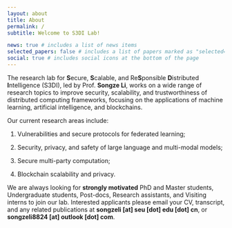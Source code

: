 ```yaml
---
layout: about
title: About
permalink: /
subtitle: Welcome to S3DI Lab!

news: true # includes a list of news items
selected_papers: false # includes a list of papers marked as "selected={true}"
social: true # includes social icons at the bottom of the page
---
```

The research lab for **S**ecure, **S**calable, and Re**S**ponsible **D**istributed **I**ntelligence (S3DI), led by Prof. **Songze Li**, works on a wide range of research topics to improve security, scalability, and trustworthiness of distributed computing frameworks, focusing on the applications of machine learning, artificial intelligence, and blockchains.

Our current research areas include: 

1) Vulnerabilities and secure protocols for federated learning; 

2) Security, privacy, and safety of large language and multi-modal models; 

3) Secure multi-party computation; 

4) Blockchain scalability and privacy.

We are always looking for **strongly motivated** PhD and Master students, Undergraduate students, Post-docs, Research assistants, and Visiting interns to join our lab. Interested applicants please email your CV, transcript, and any related publications at **songzeli [at] seu [dot] edu [dot] cn**, or **songzeli8824 [at] outlook [dot] com**.

